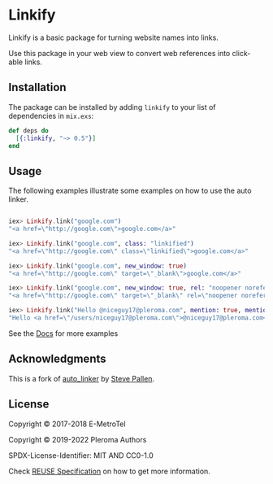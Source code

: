 # Linkify

Linkify is a basic package for turning website names into links.

Use this package in your web view to convert web references into click-able links.

## Installation

The package can be installed by adding `linkify` to your list of dependencies in `mix.exs`:

```elixir
def deps do
  [{:linkify, "~> 0.5"}]
end
```

## Usage

The following examples illustrate some examples on how to use the auto linker.

```elixir

iex> Linkify.link("google.com")
"<a href=\"http://google.com\">google.com</a>"

iex> Linkify.link("google.com", class: "linkified")
"<a href=\"http://google.com\" class=\"linkified\">google.com</a>"

iex> Linkify.link("google.com", new_window: true)
"<a href=\"http://google.com\" target=\"_blank\">google.com</a>"

iex> Linkify.link("google.com", new_window: true, rel: "noopener noreferrer")
"<a href=\"http://google.com\" target=\"_blank\" rel=\"noopener noreferrer\">google.com</a>"

iex> Linkify.link("Hello @niceguy17@pleroma.com", mention: true, mention_prefix: "/users/")
"Hello <a href=\"/users/niceguy17@pleroma.com\">@niceguy17@pleroma.com</a>"
```

See the [Docs](https://hexdocs.pm/linkify/) for more examples

## Acknowledgments

This is a fork of [auto_linker](https://github.com/smpallen99/auto_linker) by [Steve Pallen](https://github.com/smpallen99).

## License

Copyright © 2017-2018 E-MetroTel

Copyright © 2019-2022 Pleroma Authors

SPDX-License-Identifier: MIT AND CC0-1.0

Check [REUSE Specification](https://reuse.software/spec/) on how to get more information.
